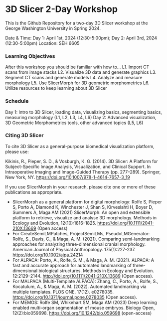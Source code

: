 # 3D Slicer 2-Day Workshop 

This is the Github Repository for a two-day 3D Slicer workshop at the George Washington University in Spring 2024.

Date & Time: Day 1: April 1st, 2024 (12:30-5:00pm); Day 2: April 3rd, 2024 (12:30-5:00pm)
Location: SEH 6605

### Learning Objectives
After this workshop you should be familiar with how to…
L1.  Import CT scans from image stacks
L2.  Visualize 3D data and generate graphics
L3.  Segment CT scans and generate models
L4.  Analyze and measure morphology 
L5.  Use SlicerMorph for 3D geometric morphometrics
L6.  Utilize resources to keep learning about 3D Slicer

### Schedule 
Day 1: Intro to 3D Slicer, loading data, visualizing basics, segmenting basics, measuring morphology (L1, L2, L3, L4, L6)
Day 2: Advanced visualization, 3D Geometric Morphometrics tools, other advanced topics (L5, L6) 

### Citing 3D Slicer

To cite 3D Slicer as a general-purpose biomedical visualization platform, please use: 

Kikinis, R., Pieper, S. D., & Vosburgh, K. G. (2014). 3D Slicer: A Platform for Subject-Specific Image Analysis, Visualization, and Clinical Support. In Intraoperative Imaging and Image-Guided Therapy (pp. 277–289). Springer, New York, NY. https://doi.org/10.1007/978-1-4614-7657-3_19

If you use SlicerMorph in your research, please cite one or more of these publications as appropriate.
* SlicerMorph as a general platform for digital morphology: Rolfe S, Pieper S, Porto A, Diamond K, Winchester J, Shan S, Kirveslahti H, Boyer D, Summers A, Maga AM (2021) SlicerMorph: An open and extensible platform to retrieve, visualize and analyse 3D morphology. Methods in Ecology and Evolution, 12(10):1816–1825. https://doi.org/10.1111/2041-210X.13669 (Open access)
* For CreateSemiLMPatches, ProjectSemiLMs, PseudoLMGenerator: Rolfe, S., Davis, C., & Maga, A. M. (2021). Comparing semi-landmarking approaches for analyzing three-dimensional cranial morphology. American Journal of Physical Anthropology. 175(1):227-237. https://doi.org/10.1002/ajpa.24214
* For ALPACA: Porto, A., Rolfe, S. M., & Maga, A. M. (2021). ALPACA: A fast and accurate approach for automated landmarking of three-dimensional biological structures. Methods in Ecology and Evolution. 12:2129–2144. http://doi.org/10.1111/2041-210X.13689 (Open access).
* For MALPACA (Multi-Template ALPACA): Zhang, C., Porto, A., Rolfe, S., Kocatulum, A., & Maga, A. M. (2022). Automated landmarking via multiple templates. PLOS ONE. 17(12). e0278035. https://doi.org/10.1371/journal.pone.0278035 (Open access).
* For MEMOS: Rolfe SM, Whikehart SM, Maga AM (2023) Deep learning enabled multi-organ segmentation of mouse embryos. Biology Open, 12(2):bio059698. https://doi.org/10.1242/bio.059698 (open-access)
